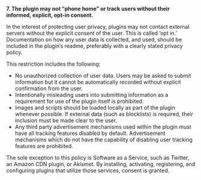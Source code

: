 **7. The plugin may not “phone home” or track users without their informed, explicit, opt-in consent.**

In the interest of protecting user privacy, plugins may not contact external servers without the explicit consent of the user. This is called ‘opt in.’ Documentation on how any user data is collected, and used, should be included in the plugin’s readme, preferably with a clearly stated privacy policy.

This restriction includes the following:

* No unauthorized collection of user data. Users may be asked to submit information but it cannot be automatically recorded without  explicit confirmation from the user. 
* Intentionally misleading users into submitting information as a requirement for use of the plugin itself is prohibited.
* Images and scripts should be loaded locally as part of the plugin whenever possible. If external data (such as blocklists) is required, their inclusion must be made clear to the user.
* Any third party advertisement mechanisms used within the plugin must  have all tracking features disabled by default. Advertisement mechanisms which do not have the capability of disabling user tracking features are prohibited.

The sole exception to this policy is Software as a Service, such as Twitter, an Amazon CDN plugin, or Akismet. By installing, activating, registering, and configuring plugins that utilize those services, consent is granted.